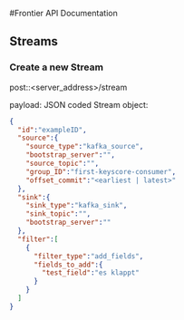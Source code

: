 #Frontier API Documentation
## Streams
### Create a new Stream

post::<server_address>/stream

payload: JSON coded Stream object:

```json
{
  "id":"exampleID",
  "source":{
    "source_type":"kafka_source",
    "bootstrap_server":"",
    "source_topic":"",
    "group_ID":"first-keyscore-consumer",
    "offset_commit":"<earliest | latest>"
  },
  "sink":{
    "sink_type":"kafka_sink",
    "sink_topic":"",
    "bootstrap_server":""
  },
  "filter":[
    {
      "filter_type":"add_fields",
      "fields_to_add":{
        "test_field":"es klappt"
      }
    }
  ]
}